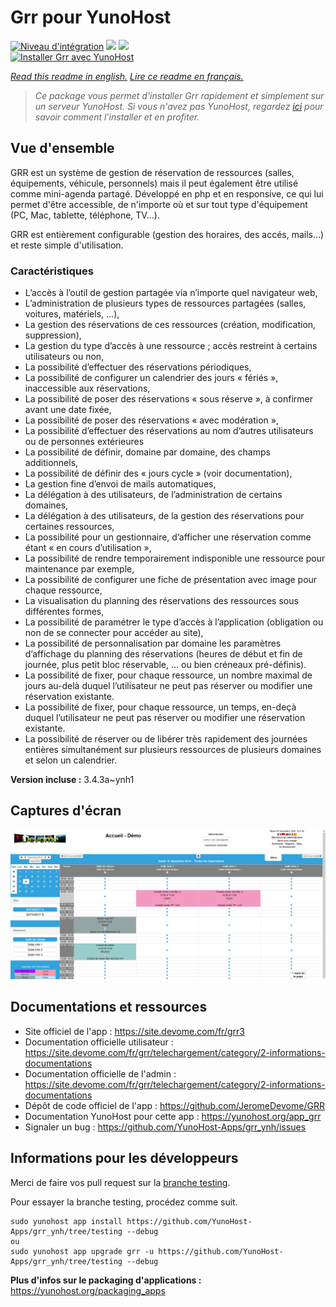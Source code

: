 # Grr pour YunoHost

[![Niveau d'intégration](https://dash.yunohost.org/integration/grr.svg)](https://dash.yunohost.org/appci/app/grr) ![](https://ci-apps.yunohost.org/ci/badges/grr.status.svg) ![](https://ci-apps.yunohost.org/ci/badges/grr.maintain.svg)  
[![Installer Grr avec YunoHost](https://install-app.yunohost.org/install-with-yunohost.svg)](https://install-app.yunohost.org/?app=grr)

*[Read this readme in english.](./README.md)*
*[Lire ce readme en français.](./README_fr.md)*

> *Ce package vous permet d'installer Grr rapidement et simplement sur un serveur YunoHost.
Si vous n'avez pas YunoHost, regardez [ici](https://yunohost.org/#/install) pour savoir comment l'installer et en profiter.*

## Vue d'ensemble

GRR est un système de gestion de réservation de ressources (salles, équipements, véhicule, personnels) mais il peut également être utilisé comme mini-agenda partagé. Développé en php et en responsive, ce qui lui permet d'être accessible, de n'importe où et sur tout type d'équipement (PC, Mac, tablette, téléphone, TV...).

GRR est entièrement configurable (gestion des horaires, des accés, mails...) et reste simple d'utilisation.

### Caractéristiques

- L’accès à l’outil de gestion partagée via n’importe quel navigateur web,
- L’administration de plusieurs types de ressources partagées (salles, voitures, matériels, …),
- La gestion des réservations de ces ressources (création, modification, suppression),
- La gestion du type d’accès à une ressource ; accès restreint à certains utilisateurs ou non,
- La possibilité d’effectuer des réservations périodiques,
- La possibilité de configurer un calendrier des jours « fériés », inaccessible aux réservations,
- La possibilité de poser des réservations « sous réserve », à confirmer avant une date fixée,
- La possibilité de poser des réservations « avec modération »,
- La possibilité d’effectuer des réservations au nom d’autres utilisateurs ou de personnes extérieures
- La possibilité de définir, domaine par domaine, des champs additionnels,
- La possibilité de définir des « jours cycle » (voir documentation),
- La gestion fine d’envoi de mails automatiques,
- La délégation à des utilisateurs, de l’administration de certains domaines,
- La délégation à des utilisateurs, de la gestion des réservations pour certaines ressources,
- La possibilité pour un gestionnaire, d’afficher une réservation comme étant « en cours d’utilisation »,
- La possibilité de rendre temporairement indisponible une ressource pour maintenance par exemple,
- La possibilité de configurer une fiche de présentation avec image pour chaque ressource,
- La visualisation du planning des réservations des ressources sous différentes formes,
- La possibilité de paramétrer le type d’accès à l’application (obligation ou non de se connecter pour accéder au site),
- La possibilité de personnalisation par domaine les paramètres d’affichage du planning des réservations (heures de début et fin de journée, plus petit bloc réservable, … ou bien créneaux pré-définis).
- La possibilité de fixer, pour chaque ressource, un nombre maximal de jours au-delà duquel l’utilisateur ne peut pas réserver ou modifier une réservation existante.
- La possibilité de fixer, pour chaque ressource, un temps, en-deçà duquel l’utilisateur ne peut pas réserver ou modifier une réservation existante.
- La possibilité de réserver ou de libérer très rapidement des journées entières simultanément sur plusieurs ressources de plusieurs domaines et selon un calendrier.


**Version incluse :** 3.4.3a~ynh1



## Captures d'écran

![](./doc/screenshots/home.png)

## Documentations et ressources

* Site officiel de l'app : https://site.devome.com/fr/grr3
* Documentation officielle utilisateur : https://site.devome.com/fr/grr/telechargement/category/2-informations-documentations
* Documentation officielle de l'admin : https://site.devome.com/fr/grr/telechargement/category/2-informations-documentations
* Dépôt de code officiel de l'app : https://github.com/JeromeDevome/GRR
* Documentation YunoHost pour cette app : https://yunohost.org/app_grr
* Signaler un bug : https://github.com/YunoHost-Apps/grr_ynh/issues

## Informations pour les développeurs

Merci de faire vos pull request sur la [branche testing](https://github.com/YunoHost-Apps/grr_ynh/tree/testing).

Pour essayer la branche testing, procédez comme suit.
```
sudo yunohost app install https://github.com/YunoHost-Apps/grr_ynh/tree/testing --debug
ou
sudo yunohost app upgrade grr -u https://github.com/YunoHost-Apps/grr_ynh/tree/testing --debug
```

**Plus d'infos sur le packaging d'applications :** https://yunohost.org/packaging_apps